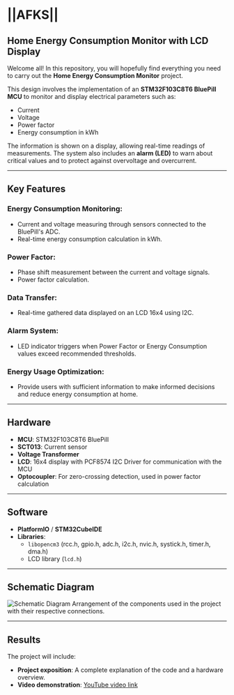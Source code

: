 # ||AFKS||

## Home Energy Consumption Monitor with LCD Display

Welcome all! In this repository, you will hopefully find everything you need to carry out the **Home Energy Consumption Monitor** project. 

This design involves the implementation of an **STM32F103C8T6 BluePill MCU** to monitor and display electrical parameters such as:
- Current
- Voltage
- Power factor
- Energy consumption in kWh  

The information is shown on a display, allowing real-time readings of measurements. The system also includes an **alarm (LED)** to warn about critical values and to protect against overvoltage and overcurrent.

---

## Key Features

### Energy Consumption Monitoring:
- Current and voltage measuring through sensors connected to the BluePill's ADC.
- Real-time energy consumption calculation in kWh.

### Power Factor:
- Phase shift measurement between the current and voltage signals.
- Power factor calculation.

### Data Transfer:
- Real-time gathered data displayed on an LCD 16x4 using I2C.

### Alarm System:
- LED indicator triggers when Power Factor or Energy Consumption values exceed recommended thresholds.

### Energy Usage Optimization:
- Provide users with sufficient information to make informed decisions and reduce energy consumption at home.

---

## Hardware

- **MCU**: STM32F103C8T6 BluePill  
- **SCT013**: Current sensor  
- **Voltage Transformer**  
- **LCD**: 16x4 display with PCF8574 I2C Driver for communication with the MCU  
- **Optocoupler**: For zero-crossing detection, used in power factor calculation  

---

## Software

- **PlatformIO** / **STM32CubeIDE**  
- **Libraries**:  
  - `libopencm3` (rcc.h, gpio.h, adc.h, i2c.h, nvic.h, systick.h, timer.h, dma.h)  
  - LCD library (`lcd.h`)  

---

## Schematic Diagram

![Schematic Diagram](https://github.com/user-attachments/assets/85041b3e-340c-4535-aa57-fe148c72804a)
Arrangement of the components used in the project with their respective connections.

---

## Results

The project will include:
- **Project exposition**: A complete explanation of the code and a hardware overview.  
- **Video demonstration**: [YouTube video link](#)  
